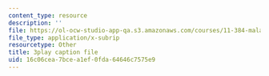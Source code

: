 ```yaml
---
content_type: resource
description: ''
file: https://ol-ocw-studio-app-qa.s3.amazonaws.com/courses/11-384-malaysia-sustainable-cities-practicum-spring-2018/16c06cea7bcea1ef0fda64646c7575e9_IlkbvrpAbPU.srt
file_type: application/x-subrip
resourcetype: Other
title: 3play caption file
uid: 16c06cea-7bce-a1ef-0fda-64646c7575e9
---
```

